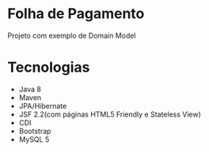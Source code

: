 # Folha de Pagamento
Projeto com exemplo de Domain Model

# Tecnologias
* Java 8
* Maven
* JPA/Hibernate
* JSF 2.2(com páginas HTML5 Friendly e Stateless View)
* CDI
* Bootstrap
* MySQL 5
